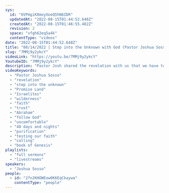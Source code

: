 ```yaml
---
sys:
  id: "6VPmgiK8moyXoeQ5hN6IDR"
  updatedAt: "2022-08-15T01:44:52.648Z"
  createdAt: "2022-08-15T01:46:55.482Z"
  revision: 2
  space: "vfgh62eq5a4k"
  contentType: "videos"
date: "2022-08-15T01:44:52.648Z"
title: "08/14/2022 | Step into the Unknown with God (Pastor Joshua Sosso)"
slug: "7MMj9y2ykcY"
videoLink: "https://youtu.be/7MMj9y2ykcY"
YoutubeID: "7MMj9y2ykcY"
description: "Pastor Josh shared the revelation with us that we have to step into the unknown to get to the Promise Land. God took the Israelites through the wilderness so he could prove their faith and trust in him. Abraham's father started following towards the Lord, but never made it to the Promise Land. Abraham, however, was willing to go into the unknown and follow God through the uncomfortable. That is why God blessed Abraham for generations because he was willing to change his normal way of doing things. These 40 days and nights we are going through is a process to purify us and test our faith. God is seeing if we will follow him through the unknown and trust him. Since we have a big calling, we have to prove ourselves and that starts with these 40 days and nights."
videoKeywords:
  - "Pastor Joshua Sosso"
  - "revelation"
  - "step into the unknown"
  - "Promise Land"
  - "Israelites"
  - "wilderness"
  - "faith"
  - "trust"
  - "Abraham"
  - "follow God"
  - "uncomfortable"
  - "40 days and nights"
  - "purification"
  - "testing our faith"
  - "calling"
  - "book of Genesis"
playlists:
  - "full sermons"
  - "livestreams"
speakers:
  - "Joshua Sosso"
people:
  - id: "2fn2KHOWEow0K6EqCkaywa"
    contentType: "people"
---
```

